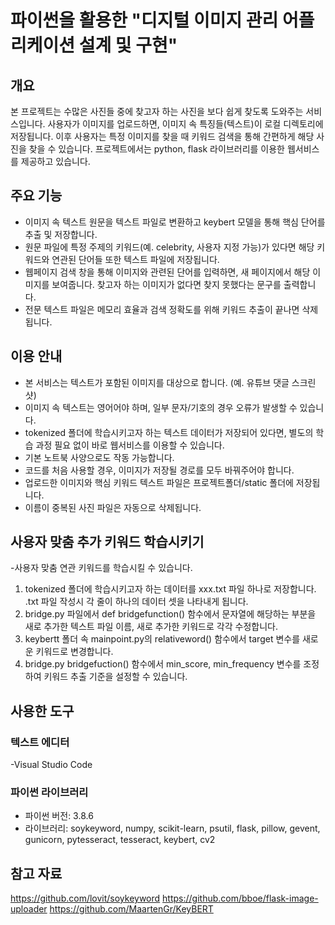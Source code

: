 # 파이썬을 활용한 "디지털 이미지 관리 어플리케이션 설계 및 구현"

## 개요

본 프로젝트는 수많은 사진들 중에 찾고자 하는 사진을 보다 쉽게 찾도록 도와주는 서비스입니다. 사용자가 이미지를 업로드하면, 이미지 속 특징들(텍스트)이 로컬 디렉토리에 저장됩니다. 이후 사용자는 특정 이미지를 찾을 때 키워드 검색을 통해 간편하게 해당 사진을 찾을 수 있습니다.
프로젝트에서는 python, flask 라이브러리를 이용한 웹서비스를 제공하고 있습니다.

## 주요 기능

- 이미지 속 텍스트 원문을 텍스트 파일로 변환하고 keybert 모델을 통해 핵심 단어를 추출 및 저장합니다.
- 원문 파일에 특정 주제의 키워드(예. celebrity, 사용자 지정 가능)가 있다면 해당 키워드와 연관된 단어들 또한 텍스트 파일에 저장됩니다.
- 웹페이지 검색 창을 통해 이미지와 관련된 단어를 입력하면, 새 페이지에서 해당 이미지를 보여줍니다. 찾고자 하는 이미지가 없다면 찾지 못했다는 문구를 출력합니다.
- 전문 텍스트 파일은 메모리 효율과 검색 정확도를 위해 키워드 추출이 끝나면 삭제됩니다.

## 이용 안내

- 본 서비스는 텍스트가 포함된 이미지를 대상으로 합니다. (예. 유튜브 댓글 스크린샷)
- 이미지 속 텍스트는 영어어야 하며, 일부 문자/기호의 경우 오류가 발생할 수 있습니다.
- tokenized 폴더에 학습시키고자 하는 텍스트 데이터가 저장되어 있다면, 별도의 학습 과정 필요 없이 바로 웹서비스를 이용할 수 있습니다.
- 기본 노트북 사양으로도 작동 가능합니다.
- 코드를 처음 사용할 경우, 이미지가 저장될 경로를 모두 바꿔주어야 합니다.
- 업로드한 이미지와 핵심 키워드 텍스트 파일은 프로젝트폴더/static 폴더에 저장됩니다.
- 이름이 중복된 사진 파일은 자동으로 삭제됩니다.

## 사용자 맞춤 추가 키워드 학습시키기

-사용자 맞춤 연관 키워드를 학습시킬 수 있습니다.

1) tokenized 폴더에 학습시키고자 하는 데이터를 xxx.txt 파일 하나로 저장합니다. .txt 파일 작성시 각 줄이 하나의 데이터 셋을 나타내게 됩니다.
2) bridge.py 파일에서 def bridgefunction() 함수에서 문자열에 해당하는 부분을 새로 추가한 텍스트 파일 이름, 새로 추가한 키워드로 각각 수정합니다.
3) keybertt 폴더 속 mainpoint.py의 relativeword() 함수에서 target 변수를 새로운 키워드로 변경합니다.
4) bridge.py bridgefuction() 함수에서 min_score, min_frequency 변수를 조정하여 키워드 추출 기준을 설정할 수 있습니다.

## 사용한 도구

### 텍스트 에디터

-Visual Studio Code

### 파이썬 라이브러리

- 파이썬 버전: 3.8.6
- 라이브러리: soykeyword, numpy, scikit-learn, psutil, flask, pillow, gevent, gunicorn, pytesseract, tesseract, keybert, cv2

## 참고 자료

<https://github.com/lovit/soykeyword>
<https://github.com/bboe/flask-image-uploader>
<https://github.com/MaartenGr/KeyBERT>